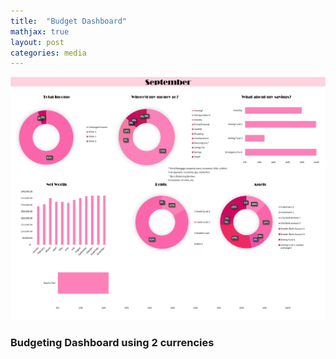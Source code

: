 ```yaml
---
title:  "Budget Dashboard"
mathjax: true
layout: post
categories: media
---
```


![Budget Dashboard]({{site.baseurl}}/../../assets/Images/BudgetDashboard1.jpg)

### Budgeting Dashboard using 2 currencies

